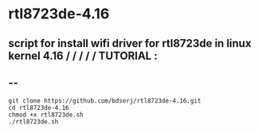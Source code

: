 # rtl8723de-4.16
script for install wifi driver for rtl8723de in linux kernel 4.16
/
/
/
/
/
TUTORIAL :
-
--
---
    git clone https://github.com/bdserj/rtl8723de-4.16.git
    cd rtl8723de-4.16
    chmod +x rtl8723de.sh
    ./rtl8723de.sh

